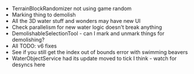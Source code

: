﻿* TerrainBlockRandomizer not using game random
* Marking thing to demolish
* All the 3D water stuff and wonders may have new UI
* Check parallelism for new water logic doesn't break anything
* DemolishableSelectionTool - can I mark and unmark things for demolishing?
* All TODO: v6 fixes
* See if you still get the index out of bounds error with swimming beavers
* WaterObjectService had its update moved to tick I think - watch for desyncs here